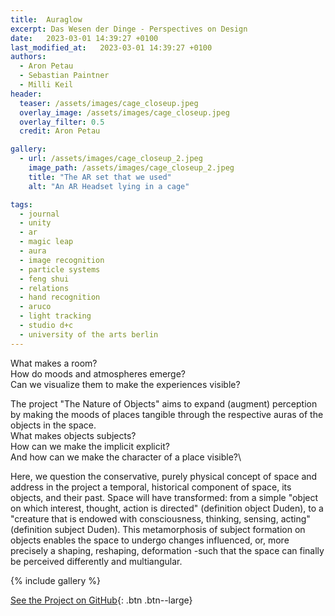 ```yaml
---
title:  Auraglow
excerpt: Das Wesen der Dinge - Perspectives on Design
date:   2023-03-01 14:39:27 +0100
last_modified_at:   2023-03-01 14:39:27 +0100
authors: 
  - Aron Petau
  - Sebastian Paintner
  - Milli Keil
header:
  teaser: /assets/images/cage_closeup.jpeg
  overlay_image: /assets/images/cage_closeup.jpeg
  overlay_filter: 0.5
  credit: Aron Petau

gallery:
  - url: /assets/images/cage_closeup_2.jpeg
    image_path: /assets/images/cage_closeup_2.jpeg
    title: "The AR set that we used"
    alt: "An AR Headset lying in a cage"

tags:
  - journal
  - unity
  - ar
  - magic leap
  - aura
  - image recognition
  - particle systems
  - feng shui
  - relations
  - hand recognition
  - aruco
  - light tracking
  - studio d+c
  - university of the arts berlin
---
```


What makes a room?\
How do moods and atmospheres emerge?\
Can we visualize them to make the experiences visible?

The project "The Nature of Objects" aims to expand (augment) perception by making the moods of places tangible through the respective auras of the objects in the space.\
What makes objects subjects?\
How can we make the implicit explicit?\
And how can we make the character of a place visible?\

Here, we question the conservative, purely physical concept of space and address in the project a temporal, historical component of space, its objects, and their past.
Space will have transformed: from a simple "object on which interest, thought, action is directed" (definition object Duden), to a "creature that is endowed with consciousness, thinking, sensing, acting" (definition subject Duden).
This metamorphosis of subject formation on objects enables the space to undergo changes influenced, or, more precisely a shaping, reshaping, deformation -such that the space can finally be perceived differently and multiangular.

{% include gallery %}

[See the Project on GitHub](https://github.com/arontaupe/auraglow){: .btn .btn--large}
